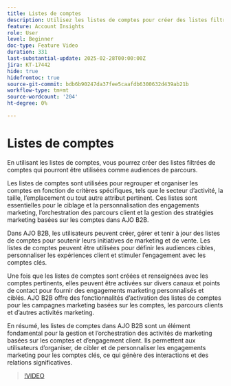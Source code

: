 ```yaml
---
title: Listes de comptes
description: Utilisez les listes de comptes pour créer des listes filtrées de comptes pouvant être utilisées comme audiences de parcours.
feature: Account Insights
role: User
level: Beginner
doc-type: Feature Video
duration: 331
last-substantial-update: 2025-02-28T00:00:00Z
jira: KT-17442
hide: true
hidefromtoc: true
source-git-commit: bdb6b90247da37fee5caafdb6300632d439ab21b
workflow-type: tm+mt
source-wordcount: '204'
ht-degree: 0%

---
```



# Listes de comptes

En utilisant les listes de comptes, vous pourrez créer des listes filtrées de comptes qui pourront être utilisées comme audiences de parcours.

Les listes de comptes sont utilisées pour regrouper et organiser les comptes en fonction de critères spécifiques, tels que le secteur d’activité, la taille, l’emplacement ou tout autre attribut pertinent. Ces listes sont essentielles pour le ciblage et la personnalisation des engagements marketing, l’orchestration des parcours client et la gestion des stratégies marketing basées sur les comptes dans AJO B2B.

Dans AJO B2B, les utilisateurs peuvent créer, gérer et tenir à jour des listes de comptes pour soutenir leurs initiatives de marketing et de vente. Les listes de comptes peuvent être utilisées pour définir les audiences cibles, personnaliser les expériences client et stimuler l’engagement avec les comptes clés.

Une fois que les listes de comptes sont créées et renseignées avec les comptes pertinents, elles peuvent être activées sur divers canaux et points de contact pour fournir des engagements marketing personnalisés et ciblés. AJO B2B offre des fonctionnalités d’activation des listes de comptes pour les campagnes marketing basées sur les comptes, les parcours clients et d’autres activités marketing.

En résumé, les listes de comptes dans AJO B2B sont un élément fondamental pour la gestion et l’orchestration des activités de marketing basées sur les comptes et d’engagement client. Ils permettent aux utilisateurs d’organiser, de cibler et de personnaliser les engagements marketing pour les comptes clés, ce qui génère des interactions et des relations significatives.

>[!VIDEO](https://video.tv.adobe.com/v/3448636/?learn=on&enablevpops)
